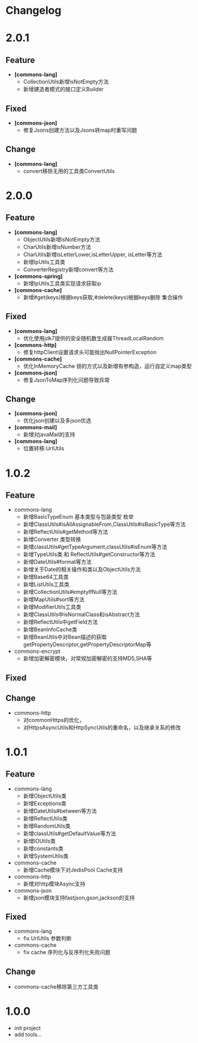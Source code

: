 # Changelog
# 2.0.1
## Feature
+ **[commons-lang]**
    + CollectionUtils新增isNotEmpty方法
    + 新增建造者模式的接口定义Builder
## Fixed
+ **[commons-json]**
    + 修复Jsons创建方法以及Jsons转map时重写问题
## Change
+ **[commons-lang]**
    + convert移除无用的工具类ConvertUtils
# 2.0.0
## Feature
+ **[commons-lang]**
    + ObjectUtils新增isNotEmpty方法
    + CharUtils新增isNumber方法
    + CharUtils新增isLetterLower,isLetterUpper, isLetter等方法
    + 新增IpUtils工具类
    + ConverterRegistry新增convert等方法
+ **[commons-spring]**
    + 新增IpUtils工具类实现请求获取ip
+ **[commons-cache]**
    + 新增#get(keys)根据keys获取,#delete(keys)根据keys删除 集合操作
## Fixed
+ **[commons-lang]**
  + 优化使用jdk7提供的安全随机数生成器ThreadLocalRandom
+ **[commons-http]**
  + 修复httpClient设置请求头可能抛出NullPointerException
+ **[commons-cache]**
  + 优化InMemoryCache 锁的方式以及新增有参构造，运行自定义map类型
+ **[commons-json]**
  + 修复JsonToMap序列化问题导致异常
## Change
+ **[commons-json]**
  + 优化json创建以及多json优选
+ **[commons-mail]**
  + 新增对javaMail的支持
+ **[commons-lang]**
  + 位置转移:UrlUtils
# 1.0.2
## Feature
- commons-lang
    + 新增BasicTypeEnum 基本类型与包装类型 枚举
    + 新增ClassUtils#isAllAssignableFrom,ClassUtils#isBasicType等方法
    + 新增ReflectUtils#getMethod等方法
    + 新增Converter 类型转换
    + 新增classUtils#getTypeArgument,classUtils#isEnum等方法
    + 新增TypeUtils类 和 ReflectUtils#getConstructor等方法
    + 新增DateUtils#format等方法
    + 新增关于Date的相关操作和类以及ObjectUtils方法
    + 新增Base64工具类
    + 新增ListUtils工具类
    + 新增CollectionUtils#emptyIfNull等方法
    + 新增MapUtils#sort等方法
    + 新增ModifierUtils工具类
    + 新增ClassUtils中isNormalClass和isAbstract方法
    + 新增ReflectUtils中getField方法
    + 新增BeanInfoCache类
    + 新增BeanUtils中对Bean描述的获取getPropertyDescriptor,getPropertyDescriptorMap等
- commons-encrypt
    + 新增加密解密模块，对常规加密解密的支持MD5,SHA等
## Fixed

## Change
- commons-http
    + 对commonHttps的优化，
    + 对HttpsAsyncUtils和HttpSyncUtils的重命名，以及继承关系的修改
# 1.0.1
## Feature
- commons-lang
    - 新增ObjectUtils类
    - 新增Exceptions类
    - 新增DateUtils#between等方法
    - 新增ReflectUtils类
    - 新增RandomUtils类
    - 新增classUtils#getDefaultValue等方法
    - 新增IOUtils类
    - 新增constants类
    - 新增SystemUtils类
- commons-cache
    - 新增Cache模块下对JedisPool Cache支持
- commons-http
    - 新增对http模块Async支持
- commons-json
    - 新增json模块支持fastjson,gson,jackson的支持
## Fixed
- commons-lang
    + fix UrlUtils 参数判断
- commons-cache
    + fix cache 序列化与反序列化失败问题
## Change
- commons-cache移除第三方工具类

# 1.0.0
- init project
- add tools...
